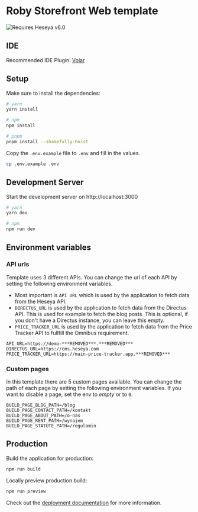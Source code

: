 # Roby Storefront Web template

![Requires Heseya v6.0](https://img.shields.io/badge/Requires_Heseya-v6.0-8f022c)

## IDE

Recommended IDE Plugin: [Volar](https://marketplace.visualstudio.com/items?itemName=Vue.volar)

## Setup

Make sure to install the dependencies:

```bash
# yarn
yarn install

# npm
npm install

# pnpm
pnpm install --shamefully-hoist
```

Copy the `.env.example` file to `.env` and fill in the values.

```bash
cp .env.example .env
```

## Development Server

Start the development server on http://localhost:3000

```bash
# yarn
yarn dev

# npm
npm run dev
```

## Environment variables

### API urls

Template uses 3 different APIs. You can change the url of each API by setting the following environment variables.

- Most important is `API_URL` which is used by the application to fetch data from the Heseya API.
- `DIRECTUS_URL` is used by the application to fetch data from the Directus API. This is used for example to fetch the blog posts. This is optional, if you don't have a Directus instance, you can leave this empty.
- `PRICE_TRACKER_URL` is used by the application to fetch data from the Price Tracker API to fullfill the Omnibus requirement.

```env
API_URL=https://demo-***REMOVED***.***REMOVED***
DIRECTUS_URL=https://cms.heseya.com
PRICE_TRACKER_URL=https://main-price-tracker.app.***REMOVED***
```

### Custom pages

In this template there are 5 custom pages available. You can change the path of each page by setting the following environment variables. If you want to disable a page, set the env to _empty_ or to `0`.

```env
BUILD_PAGE_BLOG_PATH=/blog
BUILD_PAGE_CONTACT_PATH=/kontakt
BUILD_PAGE_ABOUT_PATH=/o-nas
BUILD_PAGE_RENT_PATH=/wynajem
BUILD_PAGE_STATUTE_PATH=/regulamin
```

## Production

Build the application for production:

```bash
npm run build
```

Locally preview production build:

```bash
npm run preview
```

Check out the [deployment documentation](https://nuxt.com/docs/getting-started/deployment) for more information.
